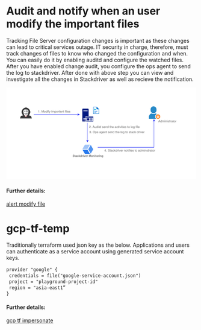 # Audit and notify when an user modify the important files
Tracking File Server configuration changes is important as these changes can lead to critical services outage. IT security in charge, therefore, must track changes of files to know who changed the configuration and when. You can easily do it by enabling auditd and configure the watched files. After you have enabled change audit, you configure the ops agent to send the log to stackdriver. After done with above step you can view and investigate all the changes in Stackdriver as well as recieve the notification.

![Alt text](https://github.com/anhbuicsa/gcp-terraform/blob/master/alert-modify-file/images/hacker.png?raw=true "Title")
#### Further details: 
[alert modify file](https://github.com/anhbuicsa/gcp-terraform/tree/master/alert-modify-file)


# gcp-tf-temp

Traditionally terraform used json key as the below. Applications and users can authenticate as a service account using generated service account keys. 
```
provider "google" {
 credentials = file("google-service-account.json")
 project = "playground-project-id"
 region = "asia-east1”
}
```
#### Further details: 
[gcp tf impersonate](https://github.com/anhbuicsa/gcp-terraform/tree/master/gcp-tf-impersonate)